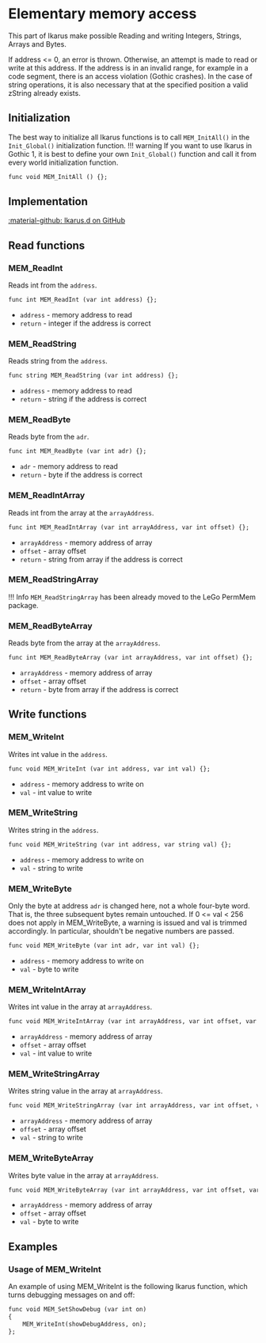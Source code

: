 # Elementary memory access
This part of Ikarus make possible Reading and writing Integers, Strings, Arrays and Bytes.

If address <= 0, an error is thrown. Otherwise, an attempt is made to read or write at this address.
If the address is in an invalid range, for example in a
code segment, there is an access violation (Gothic crashes).
In the case of string operations, it is also necessary that at the specified position
a valid zString already exists.

## Initialization
The best way to initialize all Ikarus functions is to call `MEM_InitAll()` in the `Init_Global()` initialization function. 
!!! warning
    If you want to use Ikarus in Gothic 1, it is best to define your own `Init_Global()` function and call it from every world initialization function.

```dae
func void MEM_InitAll () {};
```

## Implementation
[:material-github: Ikarus.d on GitHub](https://github.com/Lehona/Ikarus/blob/master/Ikarus.d)

## Read functions

### MEM_ReadInt
Reads int from the `address`.
```dae
func int MEM_ReadInt (var int address) {};
```

- `address` - memory address to read
- `return` - integer if the address is correct

### MEM_ReadString
Reads string from the `address`.
```dae
func string MEM_ReadString (var int address) {};
```

- `address` - memory address to read
- `return` - string if the address is correct

### MEM_ReadByte
Reads byte from the `adr`.
```dae
func int MEM_ReadByte (var int adr) {};
```

- `adr` - memory address to read
- `return` - byte if the address is correct

### MEM_ReadIntArray
Reads int from the array at the `arrayAddress`.
```dae
func int MEM_ReadIntArray (var int arrayAddress, var int offset) {};
```

- `arrayAddress` - memory address of array
- `offset` - array offset
- `return` - string from array if the address is correct

### MEM_ReadStringArray
!!! Info
    `MEM_ReadStringArray` has been already moved to the LeGo PermMem package.

### MEM_ReadByteArray
Reads byte from the array at the `arrayAddress`.
```dae
func int MEM_ReadByteArray (var int arrayAddress, var int offset) {};
```

- `arrayAddress` - memory address of array
- `offset` - array offset
- `return` - byte from array if the address is correct

## Write functions

### MEM_WriteInt
Writes int value in the `address`.
```dae
func void MEM_WriteInt (var int address, var int val) {};
```

- `address` - memory address to write on
- `val` - int value to write

### MEM_WriteString
Writes string in the `address`.
```dae
func void MEM_WriteString (var int address, var string val) {};
```

- `address` - memory address to write on
- `val` - string to write

### MEM_WriteByte
Only the byte at address `adr` is changed here, not a whole four-byte word. That is, the three subsequent bytes remain untouched.
If 0 <= val < 256 does not apply in MEM_WriteByte, a warning is issued and val is trimmed accordingly. In particular, shouldn't be negative numbers are passed.
```dae
func void MEM_WriteByte (var int adr, var int val) {};
```

- `address` - memory address to write on
- `val` - byte to write

### MEM_WriteIntArray
Writes int value in the array at `arrayAddress`.
```dae
func void MEM_WriteIntArray (var int arrayAddress, var int offset, var int value) {};
```

- `arrayAddress` - memory address of array
- `offset` - array offset
- `val` - int value to write

### MEM_WriteStringArray
Writes string value in the array at `arrayAddress`.
```dae
func void MEM_WriteStringArray (var int arrayAddress, var int offset, var string value) {};
```

- `arrayAddress` - memory address of array
- `offset` - array offset
- `val` - string to write

### MEM_WriteByteArray
Writes byte value in the array at `arrayAddress`.
```dae
func void MEM_WriteByteArray (var int arrayAddress, var int offset, var int value) {};
```

- `arrayAddress` - memory address of array
- `offset` - array offset
- `val` - byte to write

## Examples

### Usage of MEM_WriteInt
An example of using MEM_WriteInt is the following Ikarus function, which turns debugging messages on and off:
```dae
func void MEM_SetShowDebug (var int on)
{
    MEM_WriteInt(showDebugAddress, on);
};
```

